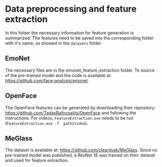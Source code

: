 # Data preprocessing and feature extraction

In this folder the necessary information for feature generation is summarized. The features need to be saved into the corresponding folder with it's name, as showed in the `datasets` folder.

## EmoNet
The necessary files are in the emonet_feature_extraction folder. Te source of the pre-trained model and the code is available at: https://github.com/face-analysis/emonet.

## OpenFace
The OpenFace features can be generated by downloading their repository: https://github.com/TadasBaltrusaitis/OpenFace and following the instructions. For videos, `FeatureExtraction.exe` needs to be run (`FeatureExtraction.exe -f  path2video`).

## MeGlass
The dataset is available at: https://github.com/cleardusk/MeGlass. Since no pre-trained model was published, a ResNet 18 was trained on their dataset and used for feature extraction.